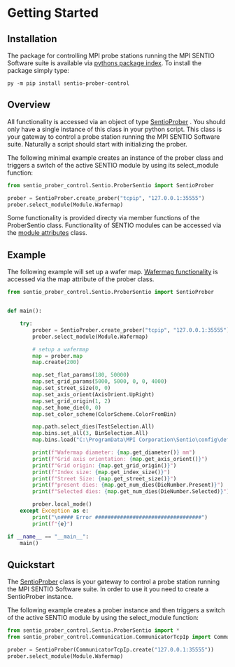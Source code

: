 # Getting Started

## Installation

The package for controlling MPI probe stations running the MPI SENTIO Software suite is available via [pythons package index](https://pypi.org/project/sentio-prober-control/). To install the
package simply type:

```py -m pip install sentio-prober-control```

## Overview

All functionality is accessed via an object of type [SentioProber](SentioProber.md) . You should only have a single instance of this class in your 
python script. This class is your gateway to control a probe station running the MPI SENTIO Software suite. Naturally a script 
should start with initializing the prober.

The following minimal example creates an instance of the prober class and triggers a switch of the active SENTIO 
module by using its select_module function:

```python
from sentio_prober_control.Sentio.ProberSentio import SentioProber

prober = SentioProber.create_prober("tcpip", "127.0.0.1:35555")
prober.select_module(Module.Wafermap)
```

Some functionality is provided directy via member functions of the ProberSentio class. Functionality of SENTIO modules
can be accessed via the [module attributes](SentioProber.md) class. 

## Example

The following example will set up a wafer map. [Wafermap functionality](WafermapCommandGroup.md) is accessed via the map attribute of the prober class.

``` py
from sentio_prober_control.Sentio.ProberSentio import SentioProber


def main():

    try:
        prober = SentioProber.create_prober("tcpip", "127.0.0.1:35555")
        prober.select_module(Module.Wafermap)

        # setup a wafermap
        map = prober.map
        map.create(200)

        map.set_flat_params(180, 50000)
        map.set_grid_params(5000, 5000, 0, 0, 4000)
        map.set_street_size(0, 0)
        map.set_axis_orient(AxisOrient.UpRight)
        map.set_grid_origin(1, 2)
        map.set_home_die(0, 0)
        map.set_color_scheme(ColorScheme.ColorFromBin)

        map.path.select_dies(TestSelection.All)
        map.bins.set_all(3, BinSelection.All)
        map.bins.load("C:\ProgramData\MPI Corporation\Sentio\config\defaults\default_bins.xbt")

        print(f"Wafermap diameter: {map.get_diameter()} mm")
        print(f"Grid axis orientation: {map.get_axis_orient()}")
        print(f"Grid origin: {map.get_grid_origin()}")
        print(f"Index size: {map.get_index_size()}")
        print(f"Street Size: {map.get_street_size()}")
        print(f"present dies: {map.get_num_dies(DieNumber.Present)}")
        print(f"Selected dies: {map.get_num_dies(DieNumber.Selected)}")

        prober.local_mode()
    except Exception as e:
        print("\n#### Error ##################################")
        print(f"{e}")

if __name__ == "__main__":
    main()
```

## Quickstart

The [SentioProber](/SentioProber/) class is your gateway to control a probe station running the MPI SENTIO 
Software suite. In order to use it you need to create a SentioProber instance.

The following example creates a prober instance and then triggers a switch of the active SENTIO module by 
using the select_module function:

```python
from sentio_prober_control.Sentio.ProberSentio import *
from sentio_prober_control.Communication.CommunicatorTcpIp import CommunicatorTcpIp

prober = SentioProber(CommunicatorTcpIp.create("127.0.0.1:35555"))
prober.select_module(Module.Wafermap)
```